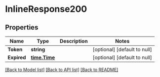 # InlineResponse200

## Properties
Name | Type | Description | Notes
------------ | ------------- | ------------- | -------------
**Token** | **string** |  | [optional] [default to null]
**Expired** | [**time.Time**](time.Time.md) |  | [optional] [default to null]

[[Back to Model list]](../README.md#documentation-for-models) [[Back to API list]](../README.md#documentation-for-api-endpoints) [[Back to README]](../README.md)


